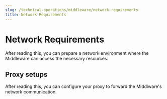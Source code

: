 ```yaml
---
slug: /technical-operations/middleware/network-requirements
title: Network Requirements
---
```

# Network Requirements

After reading this, you can prepare a network environment where the Middleware can access the necessary resources.


## Proxy setups

After reading this, you can configure your proxy to forward the Middlware's network communication.
